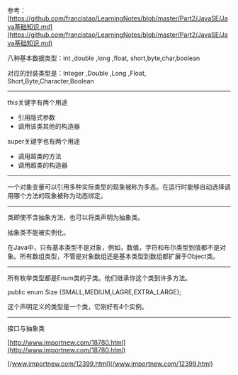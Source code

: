 参考：[https://github.com/francistao/LearningNotes/blob/master/Part2/JavaSE/Java基础知识.md](https://github.com/francistao/LearningNotes/blob/master/Part2/JavaSE/Java基础知识.md)

八种基本数据类型：int ,double ,long ,float, short,byte,char,boolean

对应的封装类型是：Integer ,Double ,Long ,Float, Short,Byte,Character,Boolean

---

this关键字有两个用途

* 引用隐式参数
* 调用该类其他的构造器

super关键字也有两个用途

* 调用超类的方法
* 调用超类的构造器

---

一个对象变量可以引用多种实际类型的现象被称为多态。在运行时能够自动选择调用哪个方法的现象被称为动态绑定。

---

类即使不含抽象方法，也可以将类声明为抽象类。

抽象类不能被实例化。

在Java中，只有基本类型不是对象，例如，数值，字符和布尔类型到值都不是对象。所有数组类型，不管是对象数组还是基本类型到数组都扩展于Object类。

---

所有枚举类型都是Enum类的子类。他们继承你这个类到许多方法。

public enum Size {SMALL,MEDIUM,LAGRE,EXTRA\_LARGE};

这个声明定义的类型是一个类，它刚好有4个实例。

---

接口与抽象类

[http://www.importnew.com/18780.html](http://www.importnew.com/18780.html)

[/www.importnew.com/12399.html](/www.importnew.com/12399.html)

